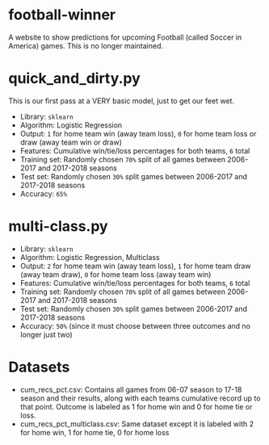 # football-winner
A website to show predictions for upcoming Football (called Soccer in America) games. This is no longer maintained.

# quick_and_dirty.py
This is our first pass at a VERY basic model, just to get our feet wet.

* Library: `sklearn`
* Algorithm: Logistic Regression
* Output: `1` for home team win (away team loss), `0` for home team loss or draw (away team win or draw)
* Features: Cumulative win/tie/loss percentages for both teams, `6` total
* Training set: Randomly chosen `70%` split of all games between 2006-2017 and 2017-2018 seasons
* Test set: Randomly chosen `30%` split games between 2006-2017 and 2017-2018 seasons
* Accuracy: `65%`


# multi-class.py

* Library: `sklearn`
* Algorithm: Logistic Regression, Multiclass
* Output: `2` for home team win (away team loss), `1` for home team draw (away team draw), `0` for home team loss (away team win)
* Features: Cumulative win/tie/loss percentages for both teams, `6` total
* Training set: Randomly chosen `70%` split of all games between 2006-2017 and 2017-2018 seasons
* Test set: Randomly chosen `30%` split games between 2006-2017 and 2017-2018 seasons
* Accuracy: `50%` (since it must choose between three outcomes and no longer just two)

# Datasets

* cum_recs_pct.csv: Contains all games from 06-07 season to 17-18 season and their results, along with each teams cumulative record up to that point. Outcome is labeled as 1 for home win and 0 for home tie or loss.
* cum_recs_pct_multiclass.csv: Same dataset except it is labeled with 2 for home win, 1 for home tie, 0 for home loss



